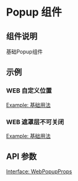 # Popup 组件

## 组件说明

基础Popup组件

## 示例

### WEB 自定义位置

[Example: 基础用法](./__examples__/web/base.tsx)
### WEB 遮罩层不可关闭

[Example: 基础用法](./__examples__/web/mask.tsx)

## API 参数

[Interface: WebPopupProps](./interface.ts)
